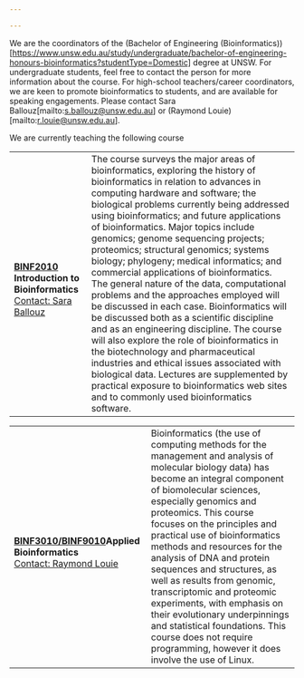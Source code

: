 ```yaml
---

---
```


We are the coordinators of the (Bachelor of Engineering (Bioinformatics))[https://www.unsw.edu.au/study/undergraduate/bachelor-of-engineering-honours-bioinformatics?studentType=Domestic] degree at UNSW. For undergraduate students, feel free to contact the person for more information about the course. For high-school teachers/career coordinators, we are keen to promote bioinformatics to students, and are available for speaking engagements. Please contact Sara Ballouz[mailto:s.ballouz@unsw.edu.au] or (Raymond Louie)[mailto:r.louie@unsw.edu.au].

We are currently teaching the following course

<p style="font-size:14px;">
<table id='courses-top' style="border:0px" >
<tr>
<td> <strong><br/><a href="https://www.handbook.unsw.edu.au/undergraduate/courses/2023/BINF2010">BINF2010</a> Introduction to Bioinformatics
 </strong> <br> <a href="s.ballouz@unsw.edu.au">Contact: Sara Ballouz</a></td>
<td>
The course surveys the major areas of bioinformatics, exploring the history of bioinformatics in relation to advances in computing hardware and software; the biological problems currently being addressed using bioinformatics; and future applications of bioinformatics. Major topics include genomics; genome sequencing projects; proteomics; structural genomics; systems biology; phylogeny; medical informatics; and commercial applications of bioinformatics. The general nature of the data, computational problems and the approaches employed will be discussed in each case. Bioinformatics will be discussed both as a scientific discipline and as an engineering discipline. The course will also explore the role of bioinformatics in the biotechnology and pharmaceutical industries and ethical issues associated with biological data. Lectures are supplemented by practical exposure to bioinformatics web sites and to commonly used bioinformatics software. 
</td>
</tr>
<table id='courses-top' style="border:0px" >
<tr>
<td> <strong><br/><a href="https://www.handbook.unsw.edu.au/undergraduate/courses/2023/BINF3010">BINF3010/BINF9010</a>Applied Bioinformatics
 </strong> <br> <a href="r.louie@unsw.edu.au">Contact: Raymond Louie</a></td>
<td>
Bioinformatics (the use of computing methods for the management and analysis of molecular biology data) has become an integral component of biomolecular sciences, especially genomics and proteomics. This course focuses on the principles and practical use of bioinformatics methods and resources for the analysis of DNA and protein sequences and structures, as well as results from genomic, transcriptomic and proteomic experiments, with emphasis on their evolutionary underpinnings and statistical foundations. This course does not require programming, however it does involve the use of Linux.
</td>
</tr>
</table>
</p>